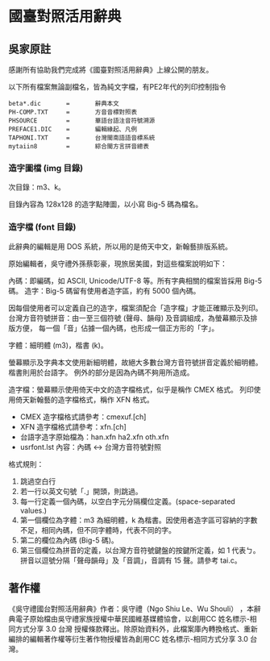 # 國臺對照活用辭典

## 吳家原註

感謝所有協助我們完成將《國臺對照活用辭典》上線公開的朋友。

以下所有檔案無論副檔名，皆為純文字檔，有PE2年代的列印控制指令

    beta*.dic       =       辭典本文
    PH-COMP.TXT     =       方音音標對照表
    PHSOURCE        =       華語台語注音符號溯源
    PREFACE1.DIC    =       編輯緣起、凡例
    TAPHONI.TXT     =       台灣閩南語語音標系統
    mytaiin8        =       綜合閩方言拼音總表

### 造字圖檔 (img 目錄)

次目錄：m3、k。

目錄內容為 128x128 的造字點陣圖，以小寫 Big-5 碼為檔名。

### 造字檔 (font 目錄)

此辭典的編輯是用 DOS 系統，所以用的是倚天中文，新翰藝排版系統。

原始編輯者，吳守禮外孫蔡彰豪，現旅居美國，對這些檔案說明如下：

內碼：即編碼，如 ASCII, Unicode/UTF-8 等。所有字典相關的檔案皆採用 Big-5 碼。
造字：Big-5 碼留有使用者造字區，約有 5000 個內碼。

因每個使用者可以定義自己的造字，檔案須配合「造字檔」才能正確顯示及列印。
台灣方音符號拼音：由一至三個符號 (聲母、韻母) 及音調組成，為螢幕顯示及排版方便，
每一個「音」佔據一個內碼，也形成一個正方形的「字」。

字體：細明體 (m3)，楷書 (k)。

螢幕顯示及字典本文使用新細明體，故絕大多數台灣方音符號拼音定義於細明體。楷書則用於台語字。
例外的部分是因為內碼不夠用所造成。

造字檔：螢幕顯示使用倚天中文的造字檔格式，似乎是稱作 CMEX 格式。
列印使用倚天新翰藝的造字檔格式，稱作 XFN 格式。

* CMEX 造字檔格式請參考：cmexuf.[ch]
* XFN 造字檔格式請參考：xfn.[ch]
* 台語字造字原始檔為：han.xfn ha2.xfn oth.xfn
* usrfont.lst 內容：內碼 <-> 台灣方音符號對照

格式規則：

1. 跳過空白行
2. 若一行以英文句號「.」開頭，則跳過。
3. 每一行定義一個內碼，以空白字元分隔欄位定義。(space-separated values.)
4. 第一個欄位為字體：m3 為細明體，k 為楷書。因使用者造字區可容納的字數不足，相同內碼，但不同字體時，代表不同的字。
5. 第二的欄位為內碼 (Big-5 碼)。
6. 第三個欄位為拼音的定義，以台灣方音符號鍵盤的按鍵所定義，如 1 代表ㄅ。拼音以逗號分隔「聲母韻母」及「音調」，音調有 15 聲。請參考 tai.c。

## 著作權

《吳守禮國台對照活用辭典》作者：吳守禮（Ngo Shiu Le、Wu Shouli） ，本辭典電子原始檔由吳守禮家族授權中華民國維基媒體協會，以創用CC 姓名標示-相同方式分享 3.0 台灣 授權條款釋出。除原始資料外，此檔案庫內轉換格式、重新編排的編輯著作權等衍生著作物授權皆為創用CC 姓名標示-相同方式分享 3.0 台灣。
